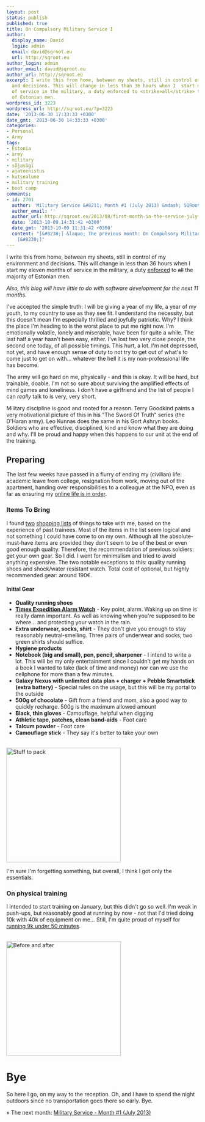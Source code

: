 ```yaml
---
layout: post
status: publish
published: true
title: On Compulsory Military Service I
author:
  display_name: David
  login: admin
  email: david@sqroot.eu
  url: http://sqroot.eu
author_login: admin
author_email: david@sqroot.eu
author_url: http://sqroot.eu
excerpt: I write this from home, between my sheets, still in control of my environment
  and decisions. This will change in less than 36 hours when I  start my eleven months
  of service in the military, a duty enforced to <strike>all</strike> the majority
  of Estonian men.
wordpress_id: 3223
wordpress_url: http://sqroot.eu/?p=3223
date: '2013-06-30 17:33:33 +0300'
date_gmt: '2013-06-30 14:33:33 +0300'
categories:
- Personal
- Army
tags:
- Estonia
- army
- military
- sõjavägi
- ajateenistus
- kutsealune
- military training
- boot camp
comments:
- id: 2701
  author: 'Military Service &#8211; Month #1 (July 2013) &mdash; SQRoot'
  author_email: ''
  author_url: http://sqroot.eu/2013/08/first-month-in-the-service-july-2013/
  date: '2013-10-09 14:31:42 +0300'
  date_gmt: '2013-10-09 11:31:42 +0300'
  content: "[&#8230;] &laquo; The previous month: On Compulsory Military Service I
    [&#8230;]"
---
```

<p>I write this from home, between my sheets, still in control of my environment and decisions. This will change in less than 36 hours when I  start my eleven months of service in the military, a duty <a href="http://www.mil.ee/en/defence-forces/compulsory-military-service">enforced</a> to <strike>all</strike> the majority of Estonian men.</p>
<p><em>Also, this blog will have little to do with software development for the next 11 months.</em></p>
<p>I've accepted the simple truth: I will be giving a year of my life, a year of my youth, to my country to use as they see fit. I understand the necessity, but this doesn't mean I'm especially thrilled and joyfully patriotic. Why? I think the place I'm heading to is the worst place to put me right now. I'm emotionally volatile, lonely and miserable, have been for quite a while. The last half a year hasn't been easy, either. I've lost two very close people, the second one today, of all possible timings. This hurt, a lot. I'm not depressed, not yet, and have enough sense of duty to not try to get out of what's to come just to get on with... whatever the hell it is my non-professional life has become.</p>
<p><a id="more"></a><a id="more-3223"></a></p>
<p>The army will go hard on me, physically - and this is okay. It will be hard, but trainable, doable. I'm not so sure about surviving the amplified effects of mind games and loneliness. I don't have a girlfriend and the list of people I can <em>really</em> talk to is very, very short.</p>
<p>Military discipline is good and rooted for a reason. Terry Goodkind paints a very motivational picture of this in his "The Sword Of Truth" series (the D'Haran army). Leo Kunnas does the same in his Gort Ashryn books. Soldiers who are effective, disciplined, kind and know what they are doing and why. I'll be proud and happy when this happens to our unit at the end of the training.</p>
<h2>Preparing</h2>
<p>The last few weeks have passed in a flurry of ending my (civilian) life: academic leave from college, resignation from work, moving out of the apartment, handing over responsibilities to a colleague at the NPO, even as far as ensuring my <a href="http://www.seroundtable.com/google-inactive-account-manager-16637.html">online life is in order</a>.</p>
<h3>Items  To Bring</h3>
<p>I found <a href="http://www.parnupostimees.ee/165707/asjad-milleta-kaitsevaes-saab-aga-pole-hea">two</a> <a href="http://laurielias.wordpress.com/2012/09/30/ajateenistusest-staabikompaniis-vi">shopping lists</a> of things to take with me, based on the experience of past trainees. Most of the items in the list seem logical and not something I could have come to on my own. Although all the absolute-must-have items are provided they don't seem to be of the best or even good enough quality. Therefore, the recommendation of previous soldiers: get your own gear. So I did. I went for minimalism and tried to avoid anything expensive. The two notable exceptions to this: quality running shoes and shock/water resistant watch. Total cost of optional, but highly recommended gear: around 190€.</p>
<h4>Initial Gear</h4>
<ul>
<li><strong>Quality running shoes</strong></li>
<li><strong><a href="http://global.timex.com/watches/expedition-chrono-alarm-timer-t497509j">Timex Expedition Alarm Watch</a></strong> - Key point, alarm. Waking up on time is really damn important. As well as knowing when you're supposed to be where... and protecting your watch in the rain.</li>
<li><strong>Extra underwear, socks, shirt</strong> - They don't give you enough to stay reasonably neutral-smelling. Three pairs of underwear and socks, two green shirts should suffice.</li>
<li><strong>Hygiene products</strong></li>
<li><strong>Notebook (big and small), pen, pencil, sharpener</strong> - I intend to write a lot. This will be my only entertainment since I couldn't get my hands on a book I wanted to take (lack of time and money) nor can we use the cellphone for more than a few minutes.</li>
<li><strong>Galaxy Nexus with unlimited data plan + charger + Pebble Smartstick (extra battery)</strong> - Special rules on the usage, but this will be my portal to the outside</li>
<li><strong>500g of chocolate</strong> - Gift from a friend and mom, also a good way to quickly recharge. 500g is the maximum allowed amount</li>
<li><strong>Black, thin gloves</strong> - Camouflage, helpful when digging</li>
<li><strong>Athletic tape, patches, clean band-aids</strong> - Foot care</li>
<li><strong>Talcum powder</strong> - Foot care</li>
<li><strong>Camouflage stick</strong> - They say it's better to take your own </li>
</ul>
<p><a href="http://sqroot.eu/wp-content/uploads/2013/06/IMG_20130630_150756.jpg"><br />
<img alt="Stuff to pack" src="http://sqroot.eu/wp-content/uploads/2013/06/IMG_20130630_150756.jpg" width="300" /><br />
</a></p>
<p>I'm sure I'm forgetting something, but overall, I think I got only the essentials.</p>
<h3>On physical training</h3>
<p>I intended to start training on January, but this didn't go so well. I'm weak in push-ups, but reasonably good at running by now - not that I'd tried doing 10k with 40k of equipment on me... Still, I'm quite proud of myself for <a href="http://runkeeper.com/user/895529834/activity/201257386?&amp;tripIdBase36=3btn6y">running 9k under 50 minutes</a>.</p>
<p><a href="http://sqroot.eu/wp-content/uploads/2013/06/IMG_20130628_171215.jpg"><br />
<img src="http://sqroot.eu/wp-content/uploads/2013/06/IMG_20130628_171215.jpg" alt="Before and after" width="300" /><br />
</a></p>
<h1>Bye</h1>
<p>So here I go, on my way to the reception. Oh, and I have to spend the night outdoors since no transportation goes there so early. Bye.</p>
<p>&raquo; The next month: <a href="http://sqroot.eu/2013/08/first-month-in-the-service-july-2013">Military Service - Month #1 (July 2013)</a></p>
